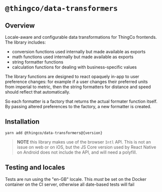 # `@thingco/data-transformers`

## Overview

Locale-aware and configurable data transformations for ThingCo frontends.
The library includes:

- conversion functions used internally but made available as exports
- math functions used internally but made available as exports
- string formatter functions
- calculation functions for dealing with business-specific values

The library functions are designed to react opaquely in-app to user preference
changes: for example if a user changes their preferred units from imperial to
metric, then the string formatters for distance and speed should reflect that
automatically.

So each formatter is a factory that returns the actual formater function itself.
By passing altered preferences to the factory, a new formatter is created.

## Installation

```
yarn add @thingco/data-transformers@{version}
```

> **NOTE** this library makes use of the browser `Intl` API. This is not an
> issue on web or on iOS, but the JS Core version used by React Native on
> Android does not include the API, and will need a polyfill.

## Testing and locales

 Tests are run using the "en-GB" locale. This *must* be set on the Docker
 container on the CI server, otherwise all date-based tests will fail
